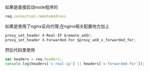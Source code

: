 
如果是直接启动node程序的

```javascript
req.connection.remoteAddress
```

如果是使用了nginx反向代理,在nginx相关配置地方加上

```javascript
proxy_set_header X-Real-IP $remote_addr;
proxy_set_header X-Forwarded-For $proxy_add_x_forwarded_for;
```

然后代码里使用

```javascript
var headers = req.headers;
console.log(headers['x-real-ip'] || headers['x-forwarded-for']);
```
